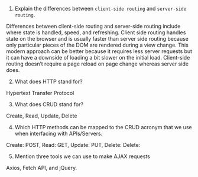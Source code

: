 1.  Explain the differences between `client-side routing` and `server-side routing`.

Differences between client-side routing and server-side routing include where state is handled, speed, and refreshing. Client side routing handles state on the browser and is usually faster than server side routing because only particular pieces of the DOM are rendered during a view change. This modern approach can be better because it requires less server requests but it can have a downside of loading a bit slower on the initial load. Client-side routing doesn’t require a page reload on page change whereas server side does.

2.  What does HTTP stand for?

Hypertext Transfer Protocol

3.  What does CRUD stand for?

Create, Read, Update, Delete

4.  Which HTTP methods can be mapped to the CRUD acronym that we use when interfacing with APIs/Servers.

Create: POST, Read: GET, Update: PUT, Delete: Delete:

5.  Mention three tools we can use to make AJAX requests

Axios, Fetch API, and jQuery.

